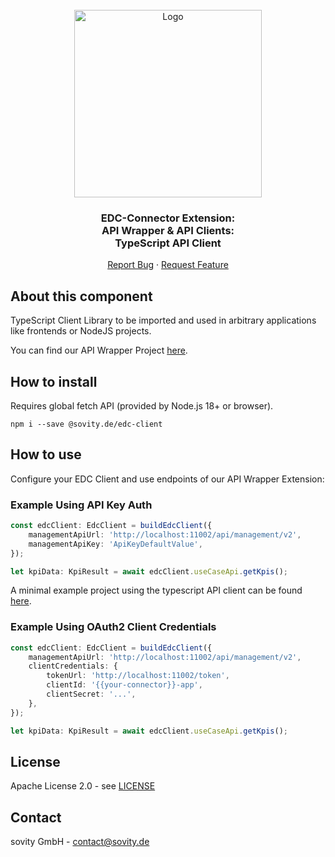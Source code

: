 <!-- PROJECT LOGO -->
<br />
<div align="center">
  <a href="https://github.com/sovity/edc-extensions">
    <img src="https://raw.githubusercontent.com/sovity/edc-ui/main/src/assets/images/sovity_logo.svg" alt="Logo" width="300">
  </a>

<h3 align="center">EDC-Connector Extension:<br />API Wrapper &amp; API Clients:<br />TypeScript API Client</h3>

  <p align="center">
    <a href="https://github.com/sovity/edc-extensions/issues/new?template=bug_report.md">Report Bug</a>
    ·
    <a href="https://github.com/sovity/edc-extensions/issues/new?template=feature_request.md">Request Feature</a>
  </p>
</div>

## About this component

TypeScript Client Library to be imported and used in arbitrary applications like
frontends or NodeJS projects.

You can find our API Wrapper Project
[here](https://github.com/sovity/edc-extensions/tree/main/connector/extensions/wrapper).

## How to install

Requires global fetch API (provided by Node.js 18+ or browser).

```shell script
npm i --save @sovity.de/edc-client
```

## How to use

Configure your EDC Client and use endpoints of our API Wrapper Extension:

### Example Using API Key Auth

```typescript
const edcClient: EdcClient = buildEdcClient({
    managementApiUrl: 'http://localhost:11002/api/management/v2',
    managementApiKey: 'ApiKeyDefaultValue',
});

let kpiData: KpiResult = await edcClient.useCaseApi.getKpis();
```

A minimal example project using the typescript API client can be found
[here](https://github.com/sovity/edc-extensions/tree/main/connector/extensions/wrapper/clients/typescript-client-example).

### Example Using OAuth2 Client Credentials

```typescript
const edcClient: EdcClient = buildEdcClient({
    managementApiUrl: 'http://localhost:11002/api/management/v2',
    clientCredentials: {
        tokenUrl: 'http://localhost:11002/token',
        clientId: '{{your-connector}}-app',
        clientSecret: '...',
    },
});

let kpiData: KpiResult = await edcClient.useCaseApi.getKpis();
```

## License

Apache License 2.0 - see
[LICENSE](https://github.com/sovity/edc-extensions/blob/main/LICENSE)

## Contact

sovity GmbH - contact@sovity.de
